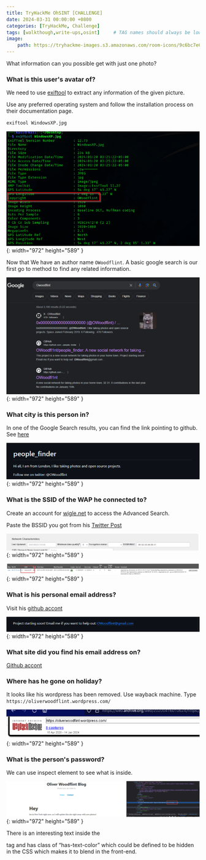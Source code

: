 ```yaml
---
title: TryHackMe OhSINT [CHALLENGE]
date: 2024-03-31 00:00:00 +0800
categories: [TryHackMe, Challenge]
tags: [walkthough,write-ups,osint]     # TAG names should always be lowercase
image:
    path: https://tryhackme-images.s3.amazonaws.com/room-icons/9c6bc7e6db746ea68ecaa99e328923f1.png
---
```


What information can you possible get with just one photo?

### **What is this user's avatar of?**

We need to use [exiftool](https://exiftool.org/) to extract any information of the given picture.

Use any preferred operating system and follow the installation process on their documentation page.

```bash
exiftool WindowsXP.jpg
```

![Desktop View](/assets/images/ohsint/name.png){: width="972" height="589" }

Now that We have an author name `OWoodflint`. A basic google search is our first go to method to find any related information.

![Desktop View](/assets/images/ohsint/google.png){: width="972" height="589" }

### **What city is this person in?**

In one of the Google Search results, you can find the link pointing to github. See [here](https://github.com/OWoodfl1nt/people_finder)

![Desktop View](/assets/images/ohsint/peoplefinder.png){: width="972" height="589" }

### **What is the SSID of the WAP he connected to?**
Create an account for [wigle.net](http://wigle.net/) to access the Advanced Search.

Paste the BSSID you got from his [Twitter Post](https://twitter.com/OWoodflint/status/1102220421091463168)

![Desktop View](/assets/images/ohsint/ssid.png){: width="972" height="589" }

![Desktop View](/assets/images/ohsint/ssid2.png){: width="972" height="589" }

### **What is his personal email address?**
Visit his [github accont](https://github.com/OWoodfl1nt/people_finder)

![Desktop View](/assets/images/ohsint/email.png){: width="972" height="589" }

### **What site did you find his email address on?**
[Github accont](https://github.com/OWoodfl1nt/people_finder)

### **Where has he gone on holiday?**

It looks like his wordpress has been removed. Use wayback machine. Type `https://oliverwoodflint.wordpress.com/`

![Desktop View](/assets/images/ohsint/holiday.png){: width="972" height="589" }

### **What is the person's password?**

We can use inspect element to see what is inside.

![Desktop View](/assets/images/ohsint/hidden.png){: width="972" height="589" }

There is an interesting text inside the <p> tag and has class of “has-text-color” which could be defined to be hidden in the CSS which makes it to blend in the front-end.